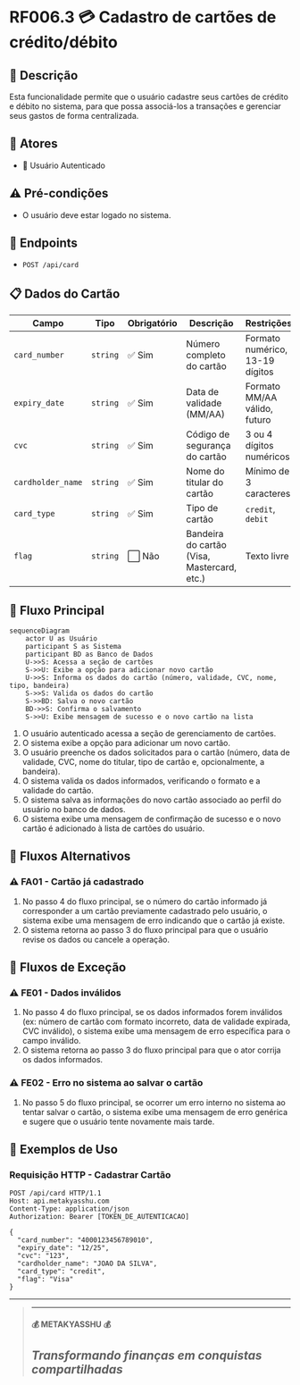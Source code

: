 # RF006.3 💳 Cadastro de cartões de crédito/débito

## 📝 Descrição

Esta funcionalidade permite que o usuário cadastre seus cartões de crédito e débito no sistema, para que possa
associá-los a transações e gerenciar seus gastos de forma centralizada.

## 👥 Atores

- 👤 Usuário Autenticado

## ⚠️ Pré-condições

- O usuário deve estar logado no sistema.

## 🔌 Endpoints

- `POST /api/card`

## 📋 Dados do Cartão

| Campo             | Tipo     | Obrigatório | Descrição                                   | Restrições                      |
|-------------------|----------|-------------|---------------------------------------------|---------------------------------|
| `card_number`     | `string` | ✅ Sim       | Número completo do cartão                   | Formato numérico, 13-19 dígitos |
| `expiry_date`     | `string` | ✅ Sim       | Data de validade (MM/AA)                    | Formato MM/AA válido, futuro    |
| `cvc`             | `string` | ✅ Sim       | Código de segurança do cartão               | 3 ou 4 dígitos numéricos        |
| `cardholder_name` | `string` | ✅ Sim       | Nome do titular do cartão                   | Mínimo de 3 caracteres          |
| `card_type`       | `string` | ✅ Sim       | Tipo de cartão                              | `credit`, `debit`               |
| `flag`            | `string` | ⬜ Não       | Bandeira do cartão (Visa, Mastercard, etc.) | Texto livre                     |

## 🔄 Fluxo Principal

```mermaid
sequenceDiagram
    actor U as Usuário
    participant S as Sistema
    participant BD as Banco de Dados
    U->>S: Acessa a seção de cartões
    S->>U: Exibe a opção para adicionar novo cartão
    U->>S: Informa os dados do cartão (número, validade, CVC, nome, tipo, bandeira)
    S->>S: Valida os dados do cartão
    S->>BD: Salva o novo cartão
    BD->>S: Confirma o salvamento
    S->>U: Exibe mensagem de sucesso e o novo cartão na lista
```

1. O usuário autenticado acessa a seção de gerenciamento de cartões.
2. O sistema exibe a opção para adicionar um novo cartão.
3. O usuário preenche os dados solicitados para o cartão (número, data de validade, CVC, nome do titular, tipo de cartão
   e, opcionalmente, a bandeira).
4. O sistema valida os dados informados, verificando o formato e a validade do cartão.
5. O sistema salva as informações do novo cartão associado ao perfil do usuário no banco de dados.
6. O sistema exibe uma mensagem de confirmação de sucesso e o novo cartão é adicionado à lista de cartões do usuário.

## 🔀 Fluxos Alternativos

### ⚠️ FA01 - Cartão já cadastrado

1. No passo 4 do fluxo principal, se o número do cartão informado já corresponder a um cartão previamente cadastrado
   pelo usuário, o sistema exibe uma mensagem de erro indicando que o cartão já existe.
2. O sistema retorna ao passo 3 do fluxo principal para que o usuário revise os dados ou cancele a operação.

## 🚫 Fluxos de Exceção

### ⚠️ FE01 - Dados inválidos

1. No passo 4 do fluxo principal, se os dados informados forem inválidos (ex: número de cartão com formato incorreto,
   data de validade expirada, CVC inválido), o sistema exibe uma mensagem de erro específica para o campo inválido.
2. O sistema retorna ao passo 3 do fluxo principal para que o ator corrija os dados informados.

### ⚠️ FE02 - Erro no sistema ao salvar o cartão

1. No passo 5 do fluxo principal, se ocorrer um erro interno no sistema ao tentar salvar o cartão, o sistema exibe uma
   mensagem de erro genérica e sugere que o usuário tente novamente mais tarde.

## 🧪 Exemplos de Uso

### Requisição HTTP - Cadastrar Cartão

```http
POST /api/card HTTP/1.1
Host: api.metakyasshu.com
Content-Type: application/json
Authorization: Bearer [TOKEN_DE_AUTENTICACAO]

{
  "card_number": "4000123456789010",
  "expiry_date": "12/25",
  "cvc": "123",
  "cardholder_name": "JOAO DA SILVA",
  "card_type": "credit",
  "flag": "Visa"
}
```

---

> ---------------------------------------------------------------------------
> #### 💰 METAKYASSHU 💰
> ***Transformando finanças em conquistas compartilhadas***
> --------------------------------------------------------------------------- 